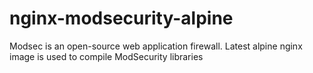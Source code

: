 # nginx-modsecurity-alpine
Modsec is an open-source web application firewall. Latest alpine nginx image is used to compile ModSecurity libraries 
